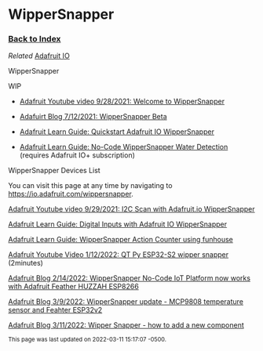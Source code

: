 
# WipperSnapper

### [Back to Index](index.md)

*Related* [Adafruit IO](adafruit_io.md)

WipperSnapper

WIP


- [Adafruit Youtube video 9/28/2021: Welcome to WipperSnapper](https://www.youtube.com/watch?v=beFuT_hG_LE)

- [Adafuirt Blog 7/12/2021: WipperSnapper Beta](https://blog.adafruit.com/2021/07/12/adafruit-io-wippersnapper-update-support-for-more-esp32-s2-development-boards-and-beta-information-iot-adafruit-adafruitio/)

- [Adafruit Learn Guide: Quickstart Adafruit IO WipperSnapper ](https://learn.adafruit.com/quickstart-adafruit-io-wippersnapper/)

- [Adafruit Learn Guide: No-Code WipperSnapper Water Detection](https://learn.adafruit.com/water-detection-with-wippersnapper)  (requires Adafruit IO+ subscription)




WipperSnapper Devices List

You can visit this page at any time by navigating to https://io.adafruit.com/wippersnapper.

[Adafruit Youtube video 9/29/2021: I2C Scan with Adafruit.io WipperSnapper](https://www.youtube.com/watch?v=6KqP9b_0gRY)

[Adafruit Learn Guide: Digital Inputs with Adafruit IO WipperSnapper](https://learn.adafruit.com/digital-inputs-with-adafruit-io-wippersnapper) 



[Adafruit Learn Guide: WipperSnapper Action Counter using funhouse](https://learn.adafruit.com/no-code-wippersnapper-action-counter)

[Adafruit Youtube Video 1/12/2022: QT Py ESP32-S2 wipper snapper](https://www.youtube.com/watch?v=NaFqSdJdPmQ)  (2minutes)  

[Adafruit Blog 2/14/2022: WipperSnapper No-Code IoT Platform now works with Adafruit Feather HUZZAH ESP8266](https://blog.adafruit.com/2022/02/14/wippersnapper-no-code-iot-platform-now-works-with-adafruit-feather-huzzah-esp8266/)

[Adafruit Blog 3/9/2022: WipperSnapper update - MCP9808 temperature sensor and Feahter ESP32v2](https://blog.adafruit.com/2022/03/09/wippersnapper-updates-mcp9808-temperature-sensor-and-feather-esp32v2-compatibility-coming-soon-wippersnapperwednesday/)


[Adafruit Blog 3/11/2022: Wipper Snapper - how to add a new component](https://blog.adafruit.com/2022/03/10/new-guide-how-to-add-a-new-component-to-adafruit-io-wippersnapper-nocode-iot/)


<small>This page was last updated on 2022-03-11 15:17:07 -0500.</small>

